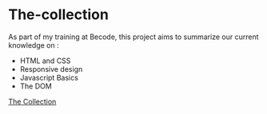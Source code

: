 # The-collection

As part of my training at Becode, this project aims to summarize our current knowledge on :
- HTML and CSS
- Responsive design
- Javascript Basics
- The DOM

[The Collection](https://moustito.github.io/the-collection/ "The Collection")